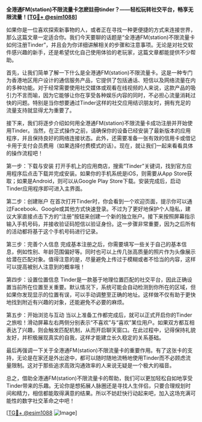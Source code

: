 **全港通FM(station)不限流量卡怎麽註冊tinder？——轻松玩转社交平台，畅享无限流量！[[TG💪+ @esim1088](https://t.me/s/esim1088)]**

如果你是一位喜欢探索新事物的人，或者正在寻找一种更便捷的方式来连接世界，那么这篇文章一定适合你。我们今天要聊的话题是“全港通FM(station)不限流量卡如何注册Tinder”，并且会为你详细讲解相关的步骤和注意事项。无论是对社交软件感兴趣的新手，还是希望优化自己使用体验的老玩家，这篇文章都能提供不少帮助。

首先，让我们简单了解一下什么是全港通FM(station)不限流量卡。这是一种专门为香港地区用户设计的通信服务产品，它提供了包括通话、短信以及网络流量在内的多种功能。对于经常需要使用社交媒体或观看在线视频的人来说，这款产品的吸引力不言而喻，因为它能够让你在享受各种娱乐内容的同时，不必担心流量消耗过快的问题。特别是当你想要通过Tinder这样的社交应用结识朋友时，拥有充足的流量支持就显得尤为重要了。

接下来，我们将逐步介绍如何用全港通FM(station)不限流量卡成功注册并开始使用Tinder。当然，在正式操作之前，请确保你的设备已经安装了最新版本的应用程序，并且保持良好的网络连接状态。此外，还需要准备一张有效的信用卡或借记卡用于支付会员费用（如果选择付费模式的话）。现在，就让我们一起来看看具体的操作流程吧！

第一步：下载与安装
打开手机上的应用商店，搜索“Tinder”关键词，找到官方应用程序后点击下载并完成安装。如果你的手机系统是iOS，则需要从App Store获取；如果是Android，则可以从Google Play Store下载。安装完成后，启动Tinder应用程序即可进入主界面。

第二步：创建账户
在首次打开Tinder时，你会看到一个欢迎页面，提示你可以通过Facebook、Google或其他方式快速登录。不过为了更好地保护个人隐私，建议大家直接点击下方的“注册”按钮来创建一个新的独立账户。接下来按照屏幕指示输入手机号码，并接收验证码短信以验证身份。这一步骤非常重要，因为之后所有的活动都将基于这个手机号码进行记录。

第三步：完善个人信息
完成基本注册之后，你需要填写一些关于自己的基本信息，例如性别、年龄范围偏好等。同时也可以上传几张高质量的照片作为头像展示给潜在匹配对象。值得注意的是，尽量避免上传过于模糊或者不恰当的内容，这样可以提高被别人注意到的概率哦！

第四步：设置位置信息
Tinder是一款基于地理位置匹配的社交平台，因此正确设置当前所在位置至关重要。默认情况下，系统可能会自动检测到你所在的区域，但如果你发现显示的位置有误，可以手动调整至正确的地址。这样做不仅有助于更快地找到附近有兴趣的对象，还能避免不必要的麻烦。

第五步：开始浏览与互动
当以上准备工作都完成后，就可以正式开启你的Tinder之旅啦！滑动屏幕左右两侧分别表示“不喜欢”与“喜欢”某位用户。如果双方都互相表达了兴趣，则会触发匹配机制，从而开启聊天窗口。在此过程中，记得保持礼貌友好，并积极展现真实的自我，这样才能建立长久稳定的关系基础。

最后再强调一下关于全港通FM(station)不限流量卡的重要作用。有了这张卡的支持，无论是在家还是外出途中，都可以随时随地流畅地使用Tinder而不必顾虑流量限制。这对于那些追求高效沟通效率的人来说无疑是一个极大的福音。

总之，借助全港通FM(station)不限流量卡的帮助，我们可以更加轻松自如地享受Tinder带来的乐趣。无论你是想拓展人脉圈还是寻找人生伴侣，只要合理规划时间和精力，相信都能取得满意的结果。所以不妨赶快行动起来吧，加入这场充满可能性的数字社交革命之中吧！

[[TG💪+ @esim1088](https://t.me/s/esim1088) ![Image](https://i.postimg.cc/4NQfJmqS/Snipaste-2025-05-13-00-14-12.png)]